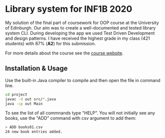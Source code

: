# Library system for INF1B 2020
My solution of the final part of coursework for OOP course at the University of Edinburgh. Our aim was to create a well-documented and tested library system CLI. During developing the app we used Test Driven Development and design patterns. I have received the highest grade in my class (421 students) with 87% (**A2**) for this submission.

For more details about the course see the [course website](http://www.drps.ed.ac.uk/19-20/dpt/cxinfr08029.htm).

## Installation & Usage
Use the built-in Java compiler to compile and then open the file in command line.
```bash
cd project
javac -d out src/*.java
java -cp out Main
```

To see the list of all commnands type "HELP". You will not initially see any books, use the "ADD" command with csv argument to add them:
```bash
> ADD books01.csv
24 new book entries added.
```
